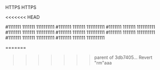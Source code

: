 HTTPS
HTTPS

<<<<<<< HEAD


#1111111
1111111
1111111111
#1111111
1111111
1111111111
#1111111
1111111
1111111111
#1111111
1111111
1111111111
#1111111
1111111
1111111111
#1111111
1111111
1111111111
#1111111
1111111
1111111111
#1111111
1111111
1111111111

=======
>>>>>>> parent of 3db7405... Revert "rm"aaa

